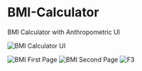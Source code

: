 # BMI-Calculator
BMI Calculator with Anthropometric UI

![BMI Calculator UI](https://user-images.githubusercontent.com/91166301/134829629-9e186f11-471d-4c85-b7f7-e5c85663ba2a.png)

![BMI First Page](https://user-images.githubusercontent.com/91166301/135509884-be8bf406-6d11-4c0a-9b1c-d4078491cbdf.png)
![BMI Second Page](https://user-images.githubusercontent.com/91166301/135509899-09199331-8ebc-4f8b-95e6-5d1a56de726f.png)
![F3](https://user-images.githubusercontent.com/91166301/135509934-21c244a2-7162-4520-bc56-ba8a31d10f9f.jpg)
